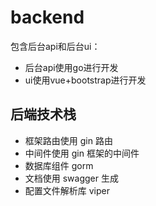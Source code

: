 # backend

包含后台api和后台ui：

- 后台api使用go进行开发
- ui使用vue+bootstrap进行开发

## 后端技术栈

- 框架路由使用 gin 路由
- 中间件使用 gin 框架的中间件
- 数据库组件 gorm
- 文档使用 swagger 生成
- 配置文件解析库 viper
